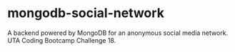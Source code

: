 # mongodb-social-network
A backend powered by MongoDB for an anonymous social media network.  UTA Coding Bootcamp Challenge 18.
